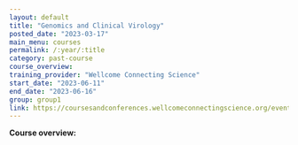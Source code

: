 ```yaml
---
layout: default
title: "Genomics and Clinical Virology"
posted_date: "2023-03-17"
main_menu: courses
permalink: /:year/:title
category: past-course
course_overview: 
training_provider: "Wellcome Connecting Science"
start_date: "2023-06-11"
end_date: "2023-06-16"
group: group1
link: https://coursesandconferences.wellcomeconnectingscience.org/event/genomics-and-clinical-virology-20230611/
---
```

  
<!-- ### SARS-CoV-2 NGS bioinformatics course 2021 -->

<p align="left"><b >Course overview:</b></p>


